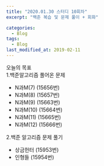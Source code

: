 ```yaml
---
title: "2020.01.30 스터디 10회차"
excerpt: "백준 복습 및 문제 풀이 + 회화"

categories:
  - Blog
tags:
  - Blog
last_modified_at: 2019-02-11
---
```

오늘의 목표     
1.백준알고리즘 풀어온 문제  
- N과M(7) (15656번)    
- N과M(8) (15657번)  
- N과M(9) (15663번)    
- N과M(10) (15664번)    
- N과M(11) (15665번)    
- N과M(12) (15666번)        

2.백준 알고리즘 문제 풀기    
- 상금헌터 (15953번)         
- 인형들 (15954번)      
